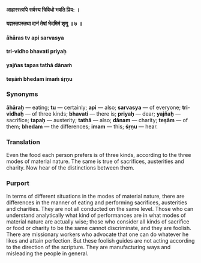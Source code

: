 #### आहारस्त्वपि सर्वस्य त्रिविधो भवति प्रिय: ।
#### यज्ञस्तपस्तथा दानं तेषां भेदमिमं शृणु ॥ ७ ॥

#### āhāras tv api sarvasya
#### tri-vidho bhavati priyaḥ
#### yajñas tapas tathā dānaṁ
#### teṣāṁ bhedam imaṁ śṛṇu

### Synonyms

**āhāraḥ** — eating; **tu** — certainly; **api** — also; **sarvasya** — of everyone; **tri**-**vidhaḥ** — of three kinds; **bhavati** — there is; **priyaḥ** — dear; **yajñaḥ** — sacrifice; **tapaḥ** — austerity; **tathā** — also; **dānam** — charity; **teṣām** — of them; **bhedam** — the differences; **imam** — this; **śṛṇu** — hear.

### Translation

Even the food each person prefers is of three kinds, according to the three modes of material nature. The same is true of sacrifices, austerities and charity. Now hear of the distinctions between them.

### Purport

In terms of different situations in the modes of material nature, there are differences in the manner of eating and performing sacrifices, austerities and charities. They are not all conducted on the same level. Those who can understand analytically what kind of performances are in what modes of material nature are actually wise; those who consider all kinds of sacrifice or food or charity to be the same cannot discriminate, and they are foolish. There are missionary workers who advocate that one can do whatever he likes and attain perfection. But these foolish guides are not acting according to the direction of the scripture. They are manufacturing ways and misleading the people in general.